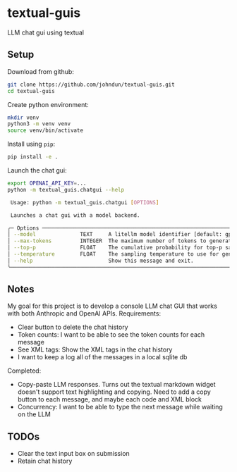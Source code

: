 # textual-guis

LLM chat gui using textual

## Setup

Download from github:

```bash
git clone https://github.com/johndun/textual-guis.git
cd textual-guis
```

Create python environment:

```bash
mkdir venv
python3 -m venv venv
source venv/bin/activate
```

Install using `pip`:

```bash
pip install -e .
```

Launch the chat gui:

```bash
export OPENAI_API_KEY=...
python -m textual_guis.chatgui --help

 Usage: python -m textual_guis.chatgui [OPTIONS]

 Launches a chat gui with a model backend.

╭─ Options ───────────────────────────────────────────────────────────────────────────────────────────────────────────────╮
│ --model              TEXT     A litellm model identifier [default: gpt-4o]                                              │
│ --max-tokens         INTEGER  The maximum number of tokens to generate [default: 4096]                                  │
│ --top-p              FLOAT    The cumulative probability for top-p sampling [default: 1.0]                              │
│ --temperature        FLOAT    The sampling temperature to use for generation [default: 0.0]                             │
│ --help                        Show this message and exit.                                                               │
╰─────────────────────────────────────────────────────────────────────────────────────────────────────────────────────────╯
```

## Notes

My goal for this project is to develop a console LLM chat GUI that works with both Anthropic and OpenAI APIs. Requirements:

- Clear button to delete the chat history
- Token counts: I want to be able to see the token counts for each message
- See XML tags: Show the XML tags in the chat history
- I want to keep a log all of the messages in a local sqlite db

Completed: 

- Copy-paste LLM responses. Turns out the textual markdown widget doesn't support text highlighting and copying. Need to add a copy button to each message, and maybe each code and XML block
- Concurrency: I want to be able to type the next message while waiting on the LLM

## TODOs

- Clear the text input box on submission
- Retain chat history
